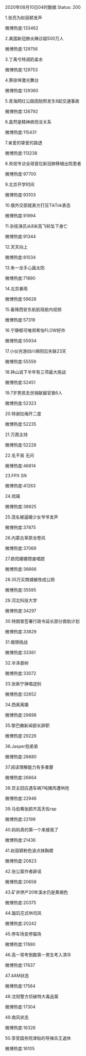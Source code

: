 2020年08月10日04时数据
Status: 200

1.张亮为赵丽颖发声

微博热度:133462

2.美国新冠肺炎确诊超500万人

微博热度:129756

3.丁禹兮特调奶盖水

微博热度:129753

4.蔡徐坤激光舞台

微博热度:129360

5.青海网红公路因拍照发生8起交通事故

微博热度:126792

6.虽然是精神病但没关系

微博热度:115431

7.亲爱的挚爱的路透

微博热度:113238

8.央视专访全球首位新冠肺移植出院患者

微博热度:97700

9.北京开学时间

微博热度:93103

10.俄外交部就美方打压TikTok表态

微博热度:91994

11.杂技演员从8米高飞轮坠下身亡

微博热度:91344

12.天天向上

微博热度:81034

13.朱一龙手心画太阳

微博热度:71890

14.北京暴雨

微博热度:59628

15.备降西安东航航班舱内视频

微博热度:57319

16.宁静郁可唯郑希怡FLOW好炸

微博热度:55934

17.小伙穷游四川绵阳后失联23天

微博热度:55559

18.钟山说下半年有三项最大挑战

微博热度:52451

19.7岁男孩去世捐献器官救6人

微博热度:52323

20.特谢拉梅开二度

微博热度:52235

21.万茜主持

微博热度:52228

22.毛不易 无问

微博热度:46814

23.FPX SN

微博热度:41263

24.琉璃

微博热度:38925

25.茂名被逼婚少女爷爷发声

微博热度:37875

26.内蒙古草原龙卷风

微博热度:37069

27.欧阳娜娜颓废唱腔

微博热度:36666

28.35万买商铺被改成公厕

微博热度:35595

29.河北科技大学

微博热度:34297

30.特朗普签署行政令延长部分救助计划

微博热度:33829

31.极限挑战

微博热度:33361

32.半泽直树

微博热度:33072

33.张紫宁弹唱送别

微博热度:32652

34.西奥离婚

微博热度:29898

35.黎巴嫩新闻部长辞职

微博热度:29226

36.Jasper抱弟弟

微博热度:28880

37.阅读理解能力有多重要

微博热度:26664

38.货主回应遇车祸7吨猪肉遭哄抢

微博热度:22946

39.马伯骞张颜齐高天佐rap

微博热度:22199

40.妈妈真的第一个来接我了

微博热度:21436

41.赵丽颖粉色波点抹胸裙

微博热度:20823

42.张公案作者辟谣

微博热度:20658

43.矿井停产20年溪水仍是黄褐色

微博热度:20375

44.璇玑花式哄司凤

微博热度:20242

45.停车场变停猫场

微博热度:17690

46.高一常考倒数第一男生考入清华

微博热度:17637

47.4AM状态

微博热度:17564

48.沈阳警方侦破特大毒品案

微博热度:17304

49.南风状态

微博热度:16326

50.享受国务院津贴的导弹兵王退休

微博热度:16105

